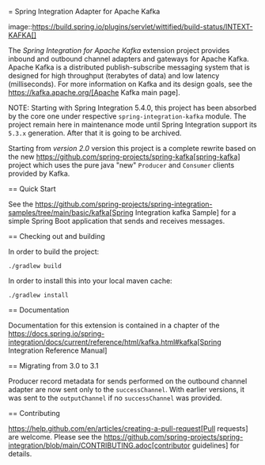 = Spring Integration Adapter for Apache Kafka

image::https://build.spring.io/plugins/servlet/wittified/build-status/INTEXT-KAFKA[]

The *Spring Integration for Apache Kafka* extension project provides inbound and outbound channel adapters and gateways for Apache Kafka.
Apache Kafka is a distributed publish-subscribe messaging system that is designed for high throughput (terabytes of data) and low latency (milliseconds).
For more information on Kafka and its design goals, see the https://kafka.apache.org/[Apache Kafka main page].

NOTE: Starting with Spring Integration 5.4.0, this project has been absorbed by the core one under respective `spring-integration-kafka` module.
The project remain here in maintenance mode until Spring Integration support its `5.3.x` generation.
After that it is going to be archived.

Starting from _version 2.0_ version this project is a complete rewrite based on the new
https://github.com/spring-projects/spring-kafka[spring-kafka] project which uses the pure java "new" `Producer` and
`Consumer` clients provided by Kafka.

== Quick Start

See the
https://github.com/spring-projects/spring-integration-samples/tree/main/basic/kafka[Spring Integration kafka Sample] for a simple Spring Boot application that sends and receives messages.

== Checking out and building

In order to build the project:

    ./gradlew build

In order to install this into your local maven cache:

    ./gradlew install

== Documentation

Documentation for this extension is contained in a chapter of the https://docs.spring.io/spring-integration/docs/current/reference/html/kafka.html#kafka[Spring Integration Reference Manual]

== Migrating from 3.0 to 3.1

Producer record metadata for sends performed on the outbound channel adapter are now sent only to the `successChannel`.
With earlier versions, it was sent to the `outputChannel` if no `successChannel` was provided.

== Contributing

https://help.github.com/en/articles/creating-a-pull-request[Pull requests] are welcome. Please see the https://github.com/spring-projects/spring-integration/blob/main/CONTRIBUTING.adoc[contributor guidelines] for details.
